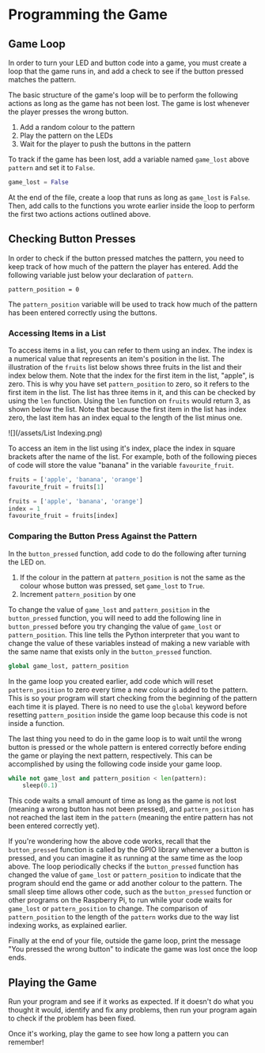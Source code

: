 # Programming the Game

## Game Loop

In order to turn your LED and button code into a game, you must create a loop that the game runs in, and add a check to see if the button pressed matches the pattern.

The basic structure of the game's loop will be to perform the following actions as long as the game has not been lost. The game is lost whenever the player presses the wrong button.

1. Add a random colour to the pattern
2. Play the pattern on the LEDs
3. Wait for the player to push the buttons in the pattern

To track if the game has been lost, add a variable named `game_lost` above `pattern` and set it to `False`.

```py
game_lost = False
```

At the end of the file, create a loop that runs as long as `game_lost` is `False`. Then, add calls to the functions you wrote earlier inside the loop to perform the first two actions actions outlined above.

## Checking Button Presses

In order to check if the button pressed matches the pattern, you need to keep track of how much of the pattern the player has entered. Add the following variable just below your declaration of `pattern`.

```
pattern_position = 0
```

The `pattern_position` variable will be used to track how much of the pattern has been entered correctly using the buttons.

### Accessing Items in a List

To access items in a list, you can refer to them using an index. The index is a numerical value that represents an item's position in the list. The illustration of the `fruits` list below shows three fruits in the list and their index below them. Note that the index for the first item in the list, "apple", is zero. This is why you have set `pattern_position` to zero, so it refers to the first item in the list. The list has three items in it, and this can be checked by using the `len` function. Using the `len` function on `fruits` would return 3, as shown below the list. Note that because the first item in the list has index zero, the last item has an index equal to the length of the list minus one.

![](/assets/List Indexing.png)

To access an item in the list using it's index, place the index in square brackets after the name of the list. For example, both of the following pieces of code will store the value "banana" in the variable `favourite_fruit`.

```py
fruits = ['apple', 'banana', 'orange']
favourite_fruit = fruits[1]
```

```py
fruits = ['apple', 'banana', 'orange']
index = 1
favourite_fruit = fruits[index]
```

### Comparing the Button Press Against the Pattern

In the `button_pressed` function, add code to do the following after turning the LED on.

1. If the colour in the pattern at `pattern_position` is not the same as the colour whose button was pressed, set `game_lost` to `True`.
2. Increment `pattern_position` by one

To change the value of `game_lost` and `pattern_position` in the `button_pressed` function, you will need to add the following line in `button_pressed` before you try changing the value of `game_lost` or `pattern_position`. This line tells the Python interpreter that you want to change the value of these variables instead of making a new variable with the same name that exists only in the `button_pressed` function.

```py
global game_lost, pattern_position
```

In the game loop you created earlier, add code which will reset `pattern_position` to zero every time a new colour is added to the pattern. This is so your program will start checking from the beginning of the pattern each time it is played. There is no need to use the `global` keyword before resetting `pattern_position` inside the game loop because this code is not inside a function.

The last thing you need to do in the game loop is to wait until the wrong button is pressed or the whole pattern is entered correctly before ending the game or playing the next pattern, respectively. This can be accomplished by using the following code inside your game loop.

```py
while not game_lost and pattern_position < len(pattern):
    sleep(0.1)
```

This code waits a small amount of time as long as the game is not lost \(meaning a wrong button has not been pressed\), and `pattern_position` has not reached the last item in the `pattern` \(meaning the entire pattern has not been entered correctly yet\).

If you're wondering how the above code works, recall that the `button_pressed` function is called by the GPIO library whenever a button is pressed, and you can imagine it as running at the same time as the loop above. The loop periodically checks if the `button_pressed` function has changed the value of `game_lost` or `pattern_position` to indicate that the program should end the game or add another colour to the pattern. The small sleep time allows other code, such as the `button_pressed` function or other programs on the Raspberry Pi, to run while your code waits for `game_lost` or `pattern_position` to change. The comparison of `pattern_position` to the length of the `pattern` works due to the way list indexing works, as explained earlier.

Finally at the end of your file, outside the game loop, print the message "You pressed the wrong button" to indicate the game was lost once the loop ends.

## Playing the Game

Run your program and see if it works as expected. If it doesn't do what you thought it would, identify and fix any problems, then run your program again to check if the problem has been fixed.

Once it's working, play the game to see how long a pattern you can remember!
